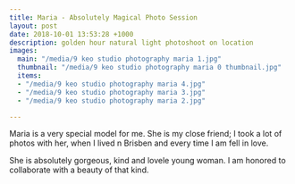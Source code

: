 ```yaml
---
title: Maria - Absolutely Magical Photo Session
layout: post
date: 2018-10-01 13:53:28 +1000
description: golden hour natural light photoshoot on location
images:
  main: "/media/9 keo studio photography maria 1.jpg"
  thumbnail: "/media/9 keo studio photography maria 0 thumbnail.jpg"
  items:
  - "/media/9 keo studio photography maria 4.jpg"
  - "/media/9 keo studio photography maria 3.jpg"
  - "/media/9 keo studio photography maria 2.jpg"

---
```

Maria is a very special model for me. She is my close friend; I took a lot of photos with her, when I lived n Brisben and every time I am fell in love.

She is absolutely gorgeous, kind and lovele young woman. I am honored to collaborate with a beauty of that kind.